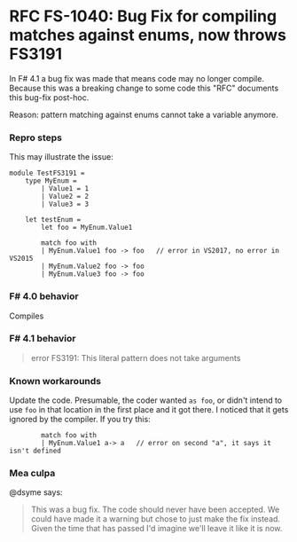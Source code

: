 
# RFC FS-1040: Bug Fix for compiling matches against enums, now throws FS3191 

In F# 4.1 a bug fix was made that means code may no longer compile. Because this was a breaking change to some code this "RFC" documents this bug-fix post-hoc.

Reason: pattern matching against enums cannot take a variable anymore.

### Repro steps

This may illustrate the issue:

```f#
module TestFS3191 =
    type MyEnum = 
        | Value1 = 1
        | Value2 = 2
        | Value3 = 3

    let testEnum =
        let foo = MyEnum.Value1

        match foo with
        | MyEnum.Value1 foo -> foo   // error in VS2017, no error in VS2015
        | MyEnum.Value2 foo -> foo
        | MyEnum.Value3 foo -> foo
```

### F# 4.0 behavior

Compiles


### F# 4.1 behavior


> error FS3191: This literal pattern does not take arguments

### Known workarounds

Update the code. Presumable, the coder wanted `as foo`, or didn't intend to use `foo` in that location in the first place and it got there. I noticed that it gets ignored by the compiler. If you try this:

```f#
        match foo with
        | MyEnum.Value1 a-> a   // error on second "a", it says it isn't defined
```

### Mea culpa

@dsyme says:

> This was a bug fix. The code should never have been accepted. We could have made it a warning but chose to just make the fix instead. Given the time that has passed I'd imagine we'll leave it like it is now.


